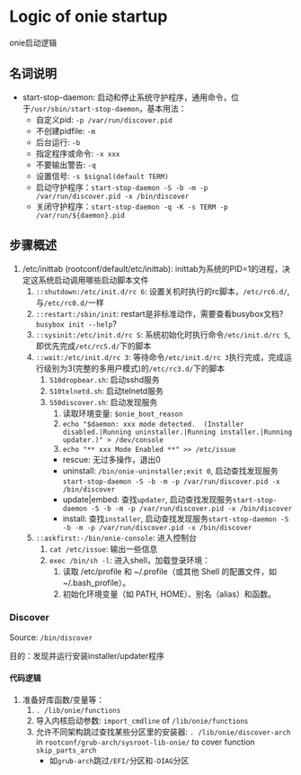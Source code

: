 # Logic of onie startup

onie启动逻辑


## 名词说明

- start-stop-daemon: 启动和停止系统守护程序，通用命令，位于`/usr/sbin/start-stop-daemon`，基本用法：
  - 自定义pid: `-p /var/run/discover.pid `
  - 不创建pidfile: `-m`
  - 后台运行: `-b`
  - 指定程序或命令: `-x xxx`
  - 不要输出警告: `-q`
  - 设置信号: `-s $signal(default TERM)`
  - 启动守护程序：`start-stop-daemon -S -b -m -p /var/run/discover.pid -x /bin/discover`
  - 关闭守护程序：`start-stop-daemon -q -K -s TERM -p /var/run/${daemon}.pid`


## 步骤概述

1. /etc/inittab (rootconf/default/etc/inittab): inittab为系统的PID=1的进程，决定这系统启动调用哪些启动脚本文件
   1. `::shutdown:/etc/init.d/rc 6`: 设置关机时执行的rc脚本，`/etc/rc6.d/`, 与`/etc/rc0.d/`一样
   2. `::restart:/sbin/init`: restart是非标准动作，需要查看busybox文档? `busybox init --help`?
   3. `::sysinit:/etc/init.d/rc S`: 系统初始化时执行命令`/etc/init.d/rc S`, 即优先完成`/etc/rcS.d/`下的脚本
   4. `::wait:/etc/init.d/rc 3`: 等待命令`/etc/init.d/rc 3`执行完成，完成运行级别为3(完整的多用户模式)的`/etc/rc3.d/`下的脚本
      1. `S10dropbear.sh`: 启动sshd服务
      2. `S10telnetd.sh`: 启动telnetd服务
      3. `S50discover.sh`: 启动发现服务
         1. 读取环境变量: `$onie_boot_reason`
         2. `echo "$daemon: xxx mode detected.  (Installer disabled.|Running uninstaller.|Running installer.|Running updater.)" > /dev/console`
         3. `echo "** xxx Mode Enabled **" >> /etc/issue`
         - rescue: 无过多操作，退出0
         - uninstall: `/bin/onie-uninstaller;exit 0`, 启动查找发现服务`start-stop-daemon -S -b -m -p /var/run/discover.pid -x /bin/discover`
         - update|embed: 查找`updater`, 启动查找发现服务`start-stop-daemon -S -b -m -p /var/run/discover.pid -x /bin/discover`
         - install: 查找`installer`, 启动查找发现服务`start-stop-daemon -S -b -m -p /var/run/discover.pid -x /bin/discover`
   5. `::askfirst:-/bin/onie-console`: 进入控制台
      1. `cat /etc/issue`: 输出一些信息
      2. `exec /bin/sh -l`: 进入shell，加载登录环境：
         1. 读取 /etc/profile 和 ~/.profile（或其他 Shell 的配置文件，如 ~/.bash_profile）。
         2. 初始化环境变量（如 PATH, HOME）、别名（alias）和函数。


### Discover

Source: `/bin/discover`

目的：发现并运行安装installer/updater程序


#### 代码逻辑

1. 准备好库函数/变量等：
   1. `. /lib/onie/functions`
   2. 导入内核启动参数: `import_cmdline` of `/lib/onie/functions`
   3. 允许不同架构跳过查找某些分区里的安装器: `. /lib/onie/discover-arch` in `rootconf/grub-arch/sysroot-lib-onie/` to cover function `skip_parts_arch`
      - 如`grub-arch`跳过`/EFI/`分区和`-DIAG`分区















